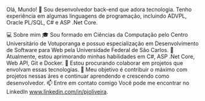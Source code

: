 <!--

### Olá 👋



**pjoliveira/pjoliveira** is a ✨ _special_ ✨ repository because its `README.md` (this file) appears on your GitHub profile.

Here are some ideas to get you started:

- 🔭 I’m currently working on ...
- 🌱 I’m currently learning ...
- 👯 I’m looking to collaborate on ...
- 🤔 I’m looking for help with ...
- 💬 Ask me about ...
- 📫 How to reach me: ...
- 😄 Pronouns: ...
- ⚡ Fun fact: ...
-->

Olá, Mundo! 👋
Sou desenvolvedor back-end que adora tecnologia. Tenho experiência em algumas linguagens de programação, incluindo ADVPL, Oracle PL/SQL, C# e ASP .Net Core.

💻 Sobre mim
🎓 Sou formado em Ciências da Computação pelo Centro Universitário de Votuporanga e possuo especialização em Desenvolvimento de Software para Web pela Universidade Federal de São Carlos.
🌱 Atualmente, estou aprimorando minhas habilidades em C#, ASP .Net Core, Web API, Git e Docker.
👯 Estou procurando colaborar em projetos que envolvam essas tecnologias.
🎯 Meu objetivo é contribuir o máximo com projetos nessas áres e continuar aprendendo e crescendo como desenvolvedor.
📫 Entre em contato comigo
Você pode me encontrar no LinkedIn www.linkedin.com/in/pjoliveira.
